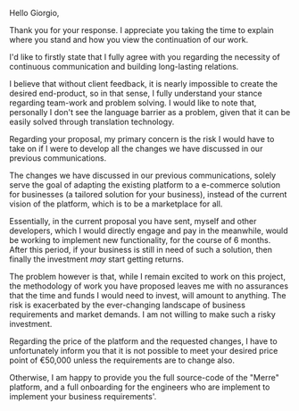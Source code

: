 Hello Giorgio,

Thank you for your response. I appreciate you taking the time to explain where you stand and how you view the continuation of our work.

I'd like to firstly state that I fully agree with you regarding the necessity of continuous communication and building long-lasting relations. 

I believe that without client feedback, it is nearly impossible to create the desired end-product, so in that sense, I fully understand your stance regarding team-work and problem solving. I would like to note that, personally I don't see the language barrier as a problem, given that it can be easily solved through translation technology. 

Regarding your proposal, my primary concern is the risk I would have to take on if I were to develop all the changes we have discussed in our previous communications. 

The changes we have discussed in our previous communications, solely serve the goal of adapting the existing platform to a  e-commerce solution for businesses (a tailored solution for your business), instead of the current vision of the platform, which is to be a marketplace for all.

Essentially, in the current proposal you have sent, myself and other developers, which I would directly engage and pay in the meanwhile, would be working to implement new functionality, for the course of 6 months. After this period, if your business is still in need of such a solution, then finally the investment *may* start getting returns. 

The problem however is that, while I remain excited to work on this project, the methodology of work you have proposed leaves me with no assurances that the time and funds I would need to invest, will amount to anything. The risk is exacerbated by the ever-changing landscape of business requirements and market demands. I am not willing to make such a risky investment.

Regarding the price of the platform and the requested changes, I have to unfortunately inform you that it is not possible to meet your desired price point of €50,000 unless the requirements are to change also.

Otherwise, I am happy to provide you the full source-code of the "Merre" platform, and a full onboarding for the engineers who are implement to implement your business requirements'.

